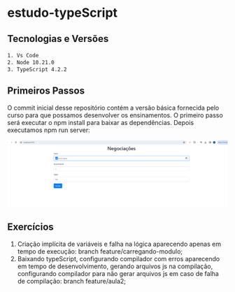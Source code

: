 # estudo-typeScript

## Tecnologias e Versões
    1. Vs Code
    2. Node 10.21.0
    3. TypeScript 4.2.2

## Primeiros Passos

O commit inicial desse repositório contém a versão básica fornecida pelo curso para que possamos desenvolver os ensinamentos. O primeiro passo será executar o  npm install para baixar as dependências.  Depois executamos npm run server: 

<img src="assets/img1.png">

## Exercícios
1) Criação implícita de variáveis e falha na lógica aparecendo apenas em tempo de execução: branch feature/carregando-modulo; 
2) Baixando typeScript, configurando compilador com erros aparecendo em tempo de desenvolvimento, gerando arquivos js na compilação, configurando compilador para não gerar arquivos js em caso de falha de compilação: branch feature/aula2;
